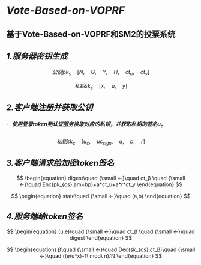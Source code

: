 # ***Vote-Based-on-VOPRF***

## 基于Vote-Based-on-VOPRF和SM2的投票系统



## ***1.服务器密钥生成***

$$
\begin{equation}
	公钥pk_s\quad [ N,\quad G,\quad Y,\quad H,\quad ct_u,\quad ct_y]
\end{equation}
$$

$$
\begin{equation}
私钥sk_s\quad[x,\quad u,\quad y]
\end{equation}
$$

## ***2.客户端注册并获取公钥***

##### **·** &nbsp; 使用登录token到认证服务换取对应的私钥，并获取私钥的签名u<sub>c</sub>

$$
\begin{equation}
私钥sk_c\quad [u_c,\quad uc_{sign},\quad a,\quad b,\quad r]
\end{equation}
$$

## ***3.客户端请求给加密token签名***

$$
\begin{equation}
digest\quad {\small ←}\quad ct_β \quad {\small ←}\quad Enc(pk_{cs},am+bp)+a*ct_u+a*r*ct_y
\end{equation}
$$

$$
\begin{equation}
state\quad {\small ←}\quad (a,b)
\end{equation}
$$

## ***4.服务端给token签名***

$$
\begin{equation}
(u,e)\quad {\small ←}\quad ct_β \quad {\small ←}\quad digest
\end{equation}
$$

$$
\begin{equation}
β\quad {\small ←}\quad Dec(sk_{cs},ct_β)\quad {\small ←}\quad ((e/u^x)-1\ mod\ n)/N
\end{equation}
$$













